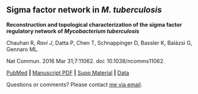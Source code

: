 ## Sigma factor network in *M. tuberculosis*

**Reconstruction and topological characterization of the sigma factor regulatory network of *Mycobacterium tuberculosis***

Chauhan R, *Ravi J*, Datta P, Chen T, Schnappinger D, Bassler K, Balázsi G, Gennaro ML.

Nat Commun. 2016 Mar 31;7:11062. doi: 10.1038/ncomms11062.

[PubMed](https://www.ncbi.nlm.nih.gov/pubmed/27029515) **|** [Manuscript PDF](https://github.com/jananiravi/sigmafactor-network-mtb/blob/master/manuscript/2016-Chauhan-Sigfac_Mtb-NatComm.pdf) **|** [Supp Material](https://github.com/jananiravi/sigmafactor-network-mtb/blob/master/manuscript/2016-Chauhan-Sigfac_Mtb-NatComm_Supp.pdf) **|** [Data](https://github.com/jananiravi/sigmafactor-network-mtb/tree/master/data)

Questions or comments? Please contact [me via email](janani@msu.edu).

